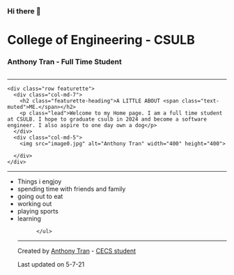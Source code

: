 ### Hi there 👋
<!DOCTYPE html>
<html lang="en">
<head>
  <title>Anthony Tran - A little about me</title>
  <meta charset="utf-8">
  <meta name="viewport" content="width=device-width, initial-scale=1">
  <link rel="stylesheet" href="https://maxcdn.bootstrapcdn.com/bootstrap/4.5.2/css/bootstrap.min.css">
  
<link rel="stylesheet" href="https://use.fontawesome.com/releases/v5.7.0/css/all.css" integrity="sha384-lZN37f5QGtY3VHgisS14W3ExzMWZxybE1SJSEsQp9S+oqd12jhcu+A56Ebc1zFSJ" crossorigin="anonymous">
    
  <script src="https://ajax.googleapis.com/ajax/libs/jquery/3.5.1/jquery.min.js"></script>
  <script src="https://cdnjs.cloudflare.com/ajax/libs/popper.js/1.16.0/umd/popper.min.js"></script>
  <script src="https://maxcdn.bootstrapcdn.com/bootstrap/4.5.2/js/bootstrap.min.js"></script>
  
</head>
<body>

<div class="jumbotron text-center" style="margin-bottom:0">
    <h1>College of Engineering - CSULB </h1>
  <h3>Anthony Tran - Full Time Student <i class="fas fa-university" style="font-size:60px;color:gold;text-shadow:2px 2px 4px #000000;"></i></h3>

</div>


<div class="container" style="margin-top:30px">
    
 <hr class="featurette-divider">

    <div class="row featurette">
      <div class="col-md-7">
        <h2 class="featurette-heading">A LITTLE ABOUT <span class="text-muted">ME.</span></h2>
        <p class="lead">Welcome to my Home page. I am a full time student at CSULB. I hope to graduate csulb in 2024 and become a software engineer. I also aspire to one day own a dog</p>
      </div>
      <div class="col-md-5">
        <img src="image0.jpg" alt="Anthony Tran" width="400" height="400">

      </div>
    </div>
 
   <hr class="featurette-divider">
    
<div class="row featurette">
      <div class="col-md-7">
          <ul>
          <li>Things i engjoy</li>  
            <li>spending time with friends and family</li>
          <li>going out to eat</li>
            <li>working out</li>
            <li>playing sports</li>
            <li>learning</li>
          
          </ul>
        

   <hr class="featurette-divider">    
    
<div class="jumbotron text-center" style="margin-bottom:0">
  <p>Created by <a href="mailto:anthony.tran07@student.csulb.edu">Anthony Tran</a> -  <a href="https://www.csulb.edu/college-of-engineering/Anthony-Tran" target="_blank">CECS student</a></p><p>Last updated on 5-7-21</p>
    <i class="fas fa-chalkboard-teacher" style="font-size:60px;color:gold;text-shadow:2px 2px 4px #000000;"></i>
</div>
    </div>
</body>
</html>
